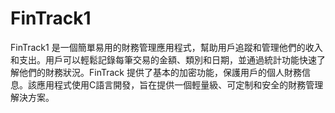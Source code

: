 # FinTrack1
FinTrack1 是一個簡單易用的財務管理應用程式，幫助用戶追蹤和管理他們的收入和支出。用戶可以輕鬆記錄每筆交易的金額、類別和日期，並通過統計功能快速了解他們的財務狀況。FinTrack 提供了基本的加密功能，保護用戶的個人財務信息。該應用程式使用C語言開發，旨在提供一個輕量級、可定制和安全的財務管理解決方案。

